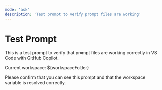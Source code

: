 ```yaml
---
mode: 'ask'
description: 'Test prompt to verify prompt files are working'
---
```


# Test Prompt

This is a test prompt to verify that prompt files are working correctly in VS Code with GitHub Copilot.

Current workspace: ${workspaceFolder}

Please confirm that you can see this prompt and that the workspace variable is resolved correctly.